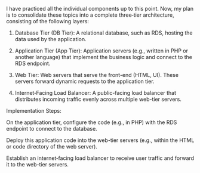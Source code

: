 I have practiced all the individual components up to this point. Now, my plan is to consolidate these topics into a complete three‑tier architecture, consisting of the following layers:

1. Database Tier (DB Tier): A relational database, such as RDS, hosting the data used by the application.

2. Application Tier (App Tier): Application servers (e.g., written in PHP or another language) that implement the business logic and connect to the RDS endpoint.

3. Web Tier: Web servers that serve the front-end (HTML, UI). These servers forward dynamic requests to the application tier.

4. Internet‑Facing Load Balancer: A public-facing load balancer that distributes incoming traffic evenly across multiple web-tier servers.

Implementation Steps:

On the application tier, configure the code (e.g., in PHP) with the RDS endpoint to connect to the database.

Deploy this application code into the web-tier servers (e.g., within the HTML or code directory of the web server).

Establish an internet‑facing load balancer to receive user traffic and forward it to the web-tier servers.
